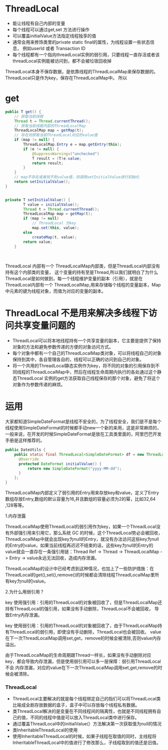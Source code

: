 # ThreadLocal

- 能让线程有自己内部的变量
- 每个线程可以通过get,set 方法进行操作
- 可以覆盖initialValue方法指定线程独享的值
- 通常会用来修饰类里的private static final的属性，为线程设置一些状态信息，
 例如userId 或者 Transaction ID
- 每个线程都有一个指向threadLocal实例的弱引用，只要线程一直存活或者该threadLocal实例能被访问到，都不会被垃圾回收掉

ThreadLocal本身不保存数据，是依靠线程的ThreadLocalMap来保存数据的。ThreadLocal只是作为key，保存在ThreadLocalMap中。
所以
# get
```java
public T get() {
    // 获取当前线程
    Thread t = Thread.currentThread();
    // 获取当前线程内部的ThreadLocalMap
    ThreadLocalMap map = getMap(t);
    // 存在则获取当前ThreadLocal对应的value值
    if (map != null) {
        ThreadLocalMap.Entry e = map.getEntry(this);
        if (e != null) {
            @SuppressWarnings("unchecked")
            T result = (T)e.value;
            return result;
        }
    }
    // map不存在或者找不到value值，则调用setInitialValue进行初始化
    return setInitialValue();
}


private T setInitialValue() {
        T value = initialValue();
        Thread t = Thread.currentThread();
        ThreadLocalMap map = getMap(t);
        if (map != null)
            // ThreadLocal 为key
            map.set(this, value);
        else
            createMap(t, value);
        return value;
    } 
    
    
```
ThreadLocal 内部有一个 ThreadLocalMap内部类，但是ThreadLocal内部没有持有这个内部类的变量，
这个变量的持有至是Thread,所以我们就明白了为什么ThreadLocal是如何做到，每一个线程维护变量的副本（引用），就是在ThreadLocal内部有一个
ThreadLocalMap,用来存储每个线程的变量副本，Map中元素的键为线程对象，而值为对应的变量的副本。
# ThreadLocal 不是用来解决多线程下访问共享变量问题的
- ThreadLocal可以将本地线程持有一个共享变量的副本，它主要是提供了保持对象的方法和避免参数传递的方便的对象访问方式。
- 每个对象中都有一个自己的ThreadLocalMap类对象，可以将线程自己的对象保持到其中，各自管理各自的，线程可以正确的访问到自己的对象。
- 将一个共用的ThreadLocal静态实例作为key，将不同的对象的引用保存到不同线程的ThreadLocalMap中，然后在线程生命周期内执行的各处通过这个静态ThreadLocal
实例的get方法获取自己线程保存的那个对象，避免了将这个对象作为参数传递的麻烦。

# 运用

大家都知道SimpleDateFormat是线程不安全的，为了线程安全，我们是不是每个线程使用SimpleDateFormat的时候都手动new一个新的来用，这是非常麻烦的，
一般来说，在开发的时候SimpleDateFormat是放在工具类里面的，阿里巴巴开发手册是这样推荐的。
```java
public DateUtils {
    public static final ThreadLocal<SimpleDateFormat> df = new ThreadLocal<>() {
      @Override
      protected DateFormat initialValue() {
          return new SimpleDateFormat("yyyy-MM-dd");
      }  
    };
}
```


ThreadLocalMap内部定义了弱引用的Entry用来存放key和value，定义了Entry数组存放Entry,数组的默认容量为16,并且数组的容量必须为2的幂，比如32,64
,128等等。

1.内存泄露

ThreadLocalMap使用ThreadLocal的弱引用作为key，如果一个ThreadLocal没有外部强引用来引用它，那么系统 GC 的时候，这个ThreadLocal势必会被回收，
ThreadLocalMap中就会出现key为null的Entry，就没有办法访问这些key为null的Entry的value，如果当前线程再迟迟不结束的话，这些key为null的Entry的
value就会一直存在一条强引用链：Thread Ref -> Thread -> ThreadLocalMap -> Entry -> value永远无法回收，造成内存泄漏。

ThreadLocalMap的设计中已经考虑到这种情况，也加上了一些防护措施：在ThreadLocal的get(),set(),remove()的时候都会清除线程ThreadLocalMap里所
有key为null的value。

2.为什么用弱引用？

key 使用强引用：引用的ThreadLocal的对象被回收了，但是ThreadLocalMap还持有ThreadLocal的强引用，如果没有手动删除，ThreadLocal不会被回收，
导致Entry内存泄漏。

key 使用弱引用：引用的ThreadLocal的对象被回收了，由于ThreadLocalMap持有ThreadLocal的弱引用，即使没有手动删除，ThreadLocal也会被回收。
value在下一次ThreadLocalMap调用set,get，remove的时候会被清除,否则value内存溢出。

由于ThreadLocalMap的生命周期跟Thread一样长，如果没有手动删除对应key，都会导致内存泄漏，但是使用弱引用可以多一层保障：弱引用ThreadLocal不会
内存泄漏，对应的value在下一次ThreadLocalMap调用set,get,remove的时候会被清除。



### ThreadLocal

- ThreadLocal主要解决的就是每个线程绑定自己的指们可以将ThreadLocal类比喻成全剧存放数据的盒子，盒子中可以存放每个线程私有数据。
- 类ThreadLocal解决的是变量在不同线程间的隔离性，也就是不同线程拥有自己的值，不同的线程中值是可以放入ThreadLocal类中进行保存。
- 通过覆盖ThreadLocal中的initialValue(）方法解决第一次获取值为null的情况
- 类InheritableThreadLocal的使用
- 使用InheritableThreadLocal的时候，如果子线程在取值的同时，主线程将InheritableThreadLocal中的值进行了修改那么，子线程取到的值还是旧值。


























